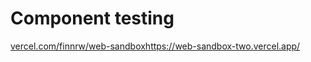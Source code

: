 # Component testing
[vercel.com/finnrw/web-sandbox](https://web-sandbox-two.vercel.app/)https://web-sandbox-two.vercel.app/

